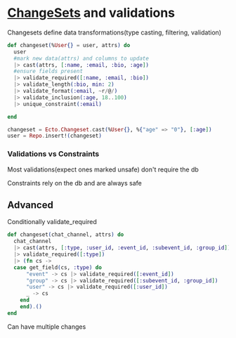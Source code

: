 # [ChangeSets](https://hexdocs.pm/ecto/Ecto.Changeset.html) and validations

Changesets define data transformations(type casting, filtering, validation)

```elixir
def changeset(%User{} = user, attrs) do
  user
  #mark new data(attrs) and columns to update
  |> cast(attrs, [:name, :email, :bio, :age]) 
  #ensure fields present
  |> validate_required([:name, :email, :bio])
  |> validate_length(:bio, min: 2)
  |> validate_format(:email, ~r/@/)
  |> validate_inclusion(:age, 18..100)
  |> unique_constraint(:email)

end
```

```elixir
changeset = Ecto.Changeset.cast(%User{}, %{"age" => "0"}, [:age])
user = Repo.insert!(changeset)
```

### Validations vs Constraints

Most validations(expect ones marked unsafe) don't require the db

Constraints rely on the db and are always safe

## Advanced

Conditionally validate_required

```elixir
def changeset(chat_channel, attrs) do
  chat_channel
  |> cast(attrs, [:type, :user_id, :event_id, :subevent_id, :group_id])
  |> validate_required([:type])
  |> (fn cs ->
  case get_field(cs, :type) do
      "event" -> cs |> validate_required([:event_id])
      "group" -> cs |> validate_required([:subevent_id, :group_id])
      "user" -> cs |> validate_required([:user_id])
      _ -> cs
    end
    end).()
end
```

Can have multiple changes
